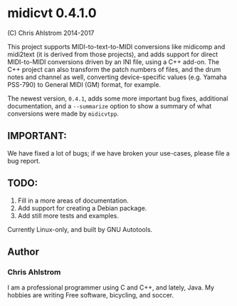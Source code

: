 # midicvt 0.4.1.0
(C) Chris Ahlstrom 2014-2017

This project supports MIDI-to-text-to-MIDI conversions like midicomp and
midi2text (it is derived from those projects), and adds support for direct
MIDI-to-MIDI conversions driven by an INI file, using a C++ add-on.
The C++ project can also transform the patch numbers of files, and the drum
notes and channel as well, converting device-specific values (e.g. Yamaha
PSS-790) to General MIDI (GM) format, for example.

The newest version, `0.4.1`, adds some more important bug fixes, additional
documentation, and a `--summarize` option to show a summary of what conversions
were made by `midicvtpp`.

## IMPORTANT:
We have fixed a lot of bugs; if we have broken your use-cases, please file a
bug report.

## TODO:

   1. Fill in a more areas of documentation.
   2. Add support for creating a Debian package.
   3. Add still more tests and examples.

Currently Linux-only, and built by GNU Autotools.

## Author
### Chris Ahlstrom

I am a professional programmer using C and C++, and lately, Java.
My hobbies are writing Free software, bicycling, and soccer.
